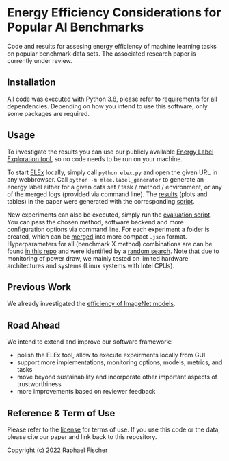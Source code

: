# Energy Efficiency Considerations for Popular AI Benchmarks

Code and results for assesing energy efficiency of machine learning tasks on popular benchmark data sets.
The associated research paper is currently under review.

## Installation
All code was executed with Python 3.8, please refer to [requirements](./requirements.txt) for all dependencies.
Depending on how you intend to use this software, only some packages are required.

## Usage
To investigate the results you can use our publicly available [Energy Label Exploration tool](http://167.99.254.41/), so no code needs to be run on your machine.

To start [ELEx](elex.py) locally, simply call `python elex.py` and open the given URL in any webbrowser.
Call `python -m mlee.label_generator` to generate an energy label either for a given data set / task / method / environment, or any of the merged logs (provided via command line).
The [results](./paper_results/) (plots and tables) in the paper were generated with the corresponding [script](create_paper_results.py).

New experiments can also be executed, simply run the [evaluation script](evaluate_sklearn.py).
You can pass the chosen method, software backend and more configuration options via command line.
For each experiment a folder is created, which can be [merged](merge_results.py) into more compact `.json` format.
Hyperparameters for all (benchmark X method) combinations are can be found [in this repo](sklearn_hyperparameters) and were identified by a [random search](evaluate_hyperparams.py).
Note that due to monitoring of power draw, we mainly tested on limited hardware architectures and systems (Linux systems with Intel CPUs).

## Previous Work
We already investigated the [efficiency of ImageNet models](https://github.com/raphischer/imagenet-energy-efficiency).

## Road Ahead
We intend to extend and improve our software framework:
- polish the ELEx tool, allow to execute expeirments locally from GUI
- support more implementations, monitoring options, models, metrics, and tasks
- move beyond sustainability and incorporate other important aspects of trustworthiness
- more improvements based on reviewer feedback

## Reference & Term of Use
Please refer to the [license](.LICENSE.md) for terms of use.
If you use this code or the data, please cite our paper and link back to this repository.

Copyright (c) 2022 Raphael Fischer
